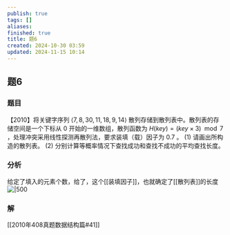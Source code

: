 ```yaml
---
publish: true
tags: []
aliases: 
finished: true
title: 题6
created: 2024-10-30 03:59
updated: 2024-11-15 10:14
---
```

## 题6
### 题目
【2010】将关键字序列 $\langle 7,8,30,11,18,9,14\rangle$ 散列存储到散列表中。散列表的存储空间是一个下标从 $0$ 开始的一维数组，散列函数为 $H(key)=(key\times3) \mod 7$ ，处理冲突采用线性探测再散列法，要求装填（载）因子为 $0.7$ 。
(1) 请画出所构造的散列表。
(2) 分别计算等概率情况下查找成功和查找不成功的平均查找长度。
### 分析
给定了填入的元素个数，给了，这个[[装填因子]]，也就确定了[[散列表]]的长度
![|500](https://img.hwenyi.live/202411151814914.webp)
### 解
[[2010年408真题数据结构篇#41]]